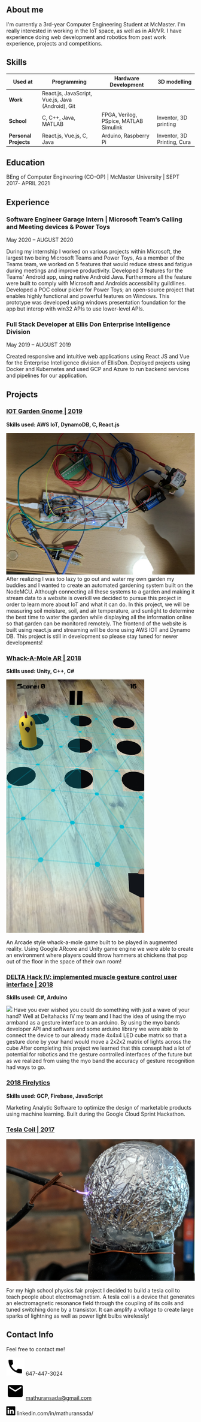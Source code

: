 ## About me
I'm currently a 3rd-year Computer Engineering Student at McMaster. I'm really interested in working in the IoT space, as well as in AR/VR. I have experience doing web development and robotics from past work experience, projects and competitions. 
 

## Skills

| Used at | Programming | Hardware Development |3D modelling |
| ------- | ----------- | -------------------- | ------------ |
| **Work** |React.js, JavaScript, Vue.js, Java (Android), Git|
| **School** | C, C++, Java,  MATLAB | FPGA, Verilog, PSpice, MATLAB Simulink | Inventor, 3D printing |
| **Personal Projects** | React.js, Vue.js, C, Java | Arduino, Raspberry Pi | Inventor, 3D Printing, Cura |

## Education
BEng of Computer Engineering (CO-OP) | McMaster University | SEPT 2017- APRIL 2021

## Experience
### Software Engineer Garage Intern | Microsoft Team’s Calling and Meeting devices & Power Toys
May 2020 – AUGUST 2020

During my internship I worked on various projects within Microsoft, the largest two being Microsoft Teams and Power Toys, As a member of the Teams team, we worked on 5 features that would reduce stress and fatigue during meetings and improve productivity. Developed 3 features for the Teams' Android app, using native Android Java. Furthermore all the feature were built to comply with Microsoft and Androids accessibility guildlines. Developed a POC colour picker for Power Toys; an open-source project that enables highly functional and powerful features on Windows. This prototype was developed using windows presentation foundation for the app but interop with win32 APIs to use lower-level APIs.

### Full Stack Developer at Ellis Don Enterprise Intelligence Division

May 2019 – AUGUST 2019

Created responsive and intuitive web applications using React JS and Vue for the Enterprise Intelligence division of EllisDon. Deployed projects using Docker and Kubernetes and used GCP and Azure to run backend services and pipelines for our application.

## Projects

### [IOT Garden Gnome | 2019](https://github.com/saamirt/IOT-Garden-Gnome)
**Skills used: AWS IoT, DynamoDB, C, React.js**

![](gnomeProject.jpg)
After realizing I was too lazy to go out and water my own garden my buddies and I wanted to create an automated gardening system built on the NodeMCU. Although connecting all these systems to a garden and making it stream data to a website is overkill we decided to pursue this project in order to learn more about IoT and what it can do. In this project, we will be measuring soil moisture, soil, and air temperature, and sunlight to determine the best time to water the garden while displaying all the information online so that garden can be monitored remotely. The frontend of the website is built using react.js and streaming will be done using AWS IOT and Dynamo DB. This project is still in development so please stay tuned for newer developments!

### [Whack-A-Mole AR | 2018](https://github.com/Vithop/Wack-A-Bok) 
**Skills used: Unity, C++, C#**

![](gameField2small.png)

An Arcade style whack-a-mole game built to be played in augmented reality. Using Google ARcore and Unity game engine we were able to create an environment where players could throw hammers at chickens that pop out of the floor in the space of their own room!

### [DELTA Hack IV: implemented muscle gesture control user interface | 2018]()
**Skills used: C#, Arduino**

![](Wearable-BioSensor.gif)
Have you ever wished you could do something with just a wave of your hand? Well at Deltahacks IV my team and I had the idea of using the myo armband as a gesture interface to an arduino. By using the myo bands developer API and software and some arduino library we were able to connect the device to our already made 4x4x4 LED cube matrix so that a gesture done by your hand would move a 2x2x2 matrix of lights across the cube After completing this project we learned that this consept had a lot of potential for robotics and the gesture controlled interfaces of the future but as we realized from using the myo band the accuracy of gesture recognition had ways to go.

### [2018 Firelytics](https://test1-fc794.firebaseapp.com/)
**Skills used: GCP, Firebase, JavaScript**

Marketing Analytic Software to optimize the design of marketable products using machine learning. Built during the Google Cloud Sprint Hackathon.

### [Tesla Coil | 2017]()
![](TeslaCoil.jpg)

For my high school physics fair project I decided to build a tesla coil to teach people about electromagnetism. A tesla coil is a device that generates an electromagnetic resonance field through the coupling of its coils and tuned switching done by a transistor. It can amplify a voltage to create large sparks of lightning as well as power light bulbs wirelessly!

## Contact Info

Feel free to contact me!

![](phone.svg) 647-447-3024

![](email.svg) mathuransada@gmail.com

![](linkedin-logo.png) linkedin.com/in/mathuransada/


